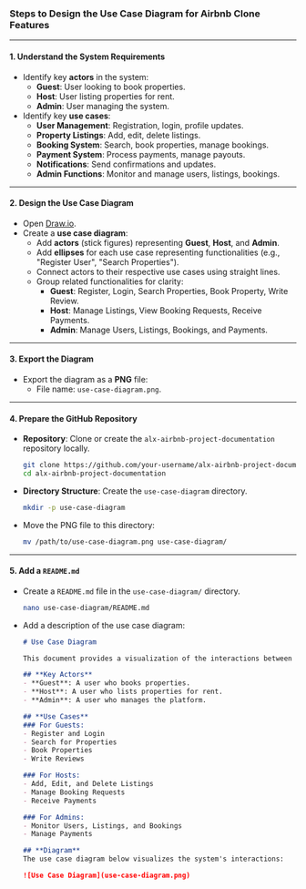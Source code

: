 ### Steps to Design the Use Case Diagram for Airbnb Clone Features

---

#### **1. Understand the System Requirements**
- Identify key **actors** in the system:
  - **Guest**: User looking to book properties.
  - **Host**: User listing properties for rent.
  - **Admin**: User managing the system.
- Identify key **use cases**:
  - **User Management**: Registration, login, profile updates.
  - **Property Listings**: Add, edit, delete listings.
  - **Booking System**: Search, book properties, manage bookings.
  - **Payment System**: Process payments, manage payouts.
  - **Notifications**: Send confirmations and updates.
  - **Admin Functions**: Monitor and manage users, listings, bookings.

---

#### **2. Design the Use Case Diagram**
- Open [Draw.io](https://app.diagrams.net/).
- Create a **use case diagram**:
  - Add **actors** (stick figures) representing **Guest**, **Host**, and **Admin**.
  - Add **ellipses** for each use case representing functionalities (e.g., "Register User", "Search Properties").
  - Connect actors to their respective use cases using straight lines.
  - Group related functionalities for clarity:
    - **Guest**: Register, Login, Search Properties, Book Property, Write Review.
    - **Host**: Manage Listings, View Booking Requests, Receive Payments.
    - **Admin**: Manage Users, Listings, Bookings, and Payments.

---

#### **3. Export the Diagram**
- Export the diagram as a **PNG** file:
  - File name: `use-case-diagram.png`.

---

#### **4. Prepare the GitHub Repository**
- **Repository**: Clone or create the `alx-airbnb-project-documentation` repository locally.
  ```bash
  git clone https://github.com/your-username/alx-airbnb-project-documentation.git
  cd alx-airbnb-project-documentation
  ```
- **Directory Structure**: Create the `use-case-diagram` directory.
  ```bash
  mkdir -p use-case-diagram
  ```
- Move the PNG file to this directory:
  ```bash
  mv /path/to/use-case-diagram.png use-case-diagram/
  ```

---

#### **5. Add a `README.md`**
- Create a `README.md` file in the `use-case-diagram/` directory.
  ```bash
  nano use-case-diagram/README.md
  ```
- Add a description of the use case diagram:
  ```markdown
  # Use Case Diagram

  This document provides a visualization of the interactions between users and the Airbnb Clone system. The diagram outlines the primary actors (Guest, Host, and Admin) and the functionalities they can perform.

  ## **Key Actors**
  - **Guest**: A user who books properties.
  - **Host**: A user who lists properties for rent.
  - **Admin**: A user who manages the platform.

  ## **Use Cases**
  ### For Guests:
  - Register and Login
  - Search for Properties
  - Book Properties
  - Write Reviews

  ### For Hosts:
  - Add, Edit, and Delete Listings
  - Manage Booking Requests
  - Receive Payments

  ### For Admins:
  - Monitor Users, Listings, and Bookings
  - Manage Payments

  ## **Diagram**
  The use case diagram below visualizes the system's interactions:

  ![Use Case Diagram](use-case-diagram.png)
  ```
